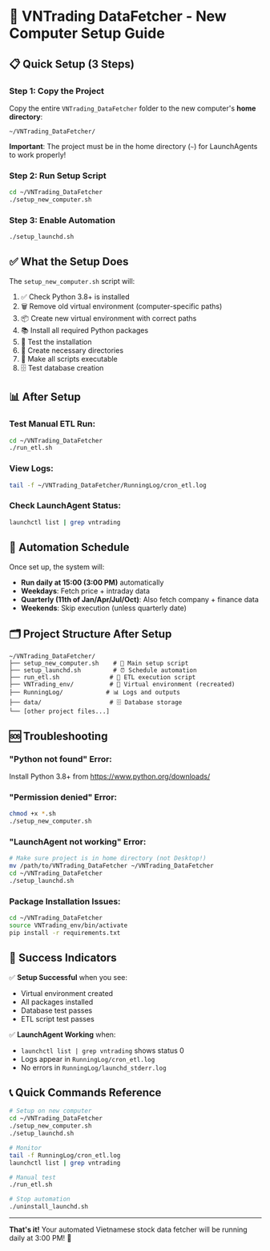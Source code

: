 # 🚀 VNTrading DataFetcher - New Computer Setup Guide

## 📋 Quick Setup (3 Steps)

### Step 1: Copy the Project
Copy the entire `VNTrading_DataFetcher` folder to the new computer's **home directory**:
```
~/VNTrading_DataFetcher/
```

**Important**: The project must be in the home directory (`~`) for LaunchAgents to work properly!

### Step 2: Run Setup Script
```bash
cd ~/VNTrading_DataFetcher
./setup_new_computer.sh
```

### Step 3: Enable Automation
```bash
./setup_launchd.sh
```

## ✅ What the Setup Does

The `setup_new_computer.sh` script will:
1. ✅ Check Python 3.8+ is installed
2. 🗑️ Remove old virtual environment (computer-specific paths)
3. 📦 Create new virtual environment with correct paths
4. 📚 Install all required Python packages
5. 🧪 Test the installation
6. 📁 Create necessary directories
7. 🔧 Make all scripts executable
8. 🗄️ Test database creation

## 📊 After Setup

### Test Manual ETL Run:
```bash
cd ~/VNTrading_DataFetcher
./run_etl.sh
```

### View Logs:
```bash
tail -f ~/VNTrading_DataFetcher/RunningLog/cron_etl.log
```

### Check LaunchAgent Status:
```bash
launchctl list | grep vntrading
```

## 🔧 Automation Schedule

Once set up, the system will:
- **Run daily at 15:00 (3:00 PM)** automatically
- **Weekdays**: Fetch price + intraday data
- **Quarterly (11th of Jan/Apr/Jul/Oct)**: Also fetch company + finance data  
- **Weekends**: Skip execution (unless quarterly date)

## 🗂️ Project Structure After Setup

```
~/VNTrading_DataFetcher/
├── setup_new_computer.sh    # 🚀 Main setup script
├── setup_launchd.sh         # ⏰ Schedule automation
├── run_etl.sh              # 🔄 ETL execution script
├── VNTrading_env/          # 🐍 Virtual environment (recreated)
├── RunningLog/            # 📊 Logs and outputs
├── data/                   # 🗄️ Database storage
└── [other project files...]
```

## 🆘 Troubleshooting

### "Python not found" Error:
Install Python 3.8+ from https://www.python.org/downloads/

### "Permission denied" Error:
```bash
chmod +x *.sh
./setup_new_computer.sh
```

### "LaunchAgent not working" Error:
```bash
# Make sure project is in home directory (not Desktop!)
mv /path/to/VNTrading_DataFetcher ~/VNTrading_DataFetcher
cd ~/VNTrading_DataFetcher
./setup_launchd.sh
```

### Package Installation Issues:
```bash
cd ~/VNTrading_DataFetcher
source VNTrading_env/bin/activate
pip install -r requirements.txt
```

## 🎯 Success Indicators

✅ **Setup Successful** when you see:
- Virtual environment created
- All packages installed
- Database test passes
- ETL script test passes

✅ **LaunchAgent Working** when:
- `launchctl list | grep vntrading` shows status 0
- Logs appear in `RunningLog/cron_etl.log`
- No errors in `RunningLog/launchd_stderr.log`

## 📞 Quick Commands Reference

```bash
# Setup on new computer
cd ~/VNTrading_DataFetcher
./setup_new_computer.sh
./setup_launchd.sh

# Monitor
tail -f RunningLog/cron_etl.log
launchctl list | grep vntrading

# Manual test
./run_etl.sh

# Stop automation
./uninstall_launchd.sh
```

---

**That's it!** Your automated Vietnamese stock data fetcher will be running daily at 3:00 PM! 🎉
